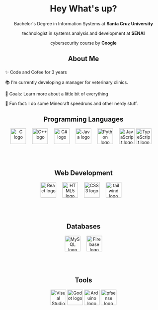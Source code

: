 <h1 align="center">Hey What's up?</h1>

###

<div align="center">
  <p>Bachelor's Degree in Information Systems at <strong>Santa Cruz University</strong></p>
  <p>  technologist in systems analysis and development at <Strong>SENAI </Strong> </p>
  <p> cybersecurity course by <Strong>Google</Strong> </p>
</div>

###

<h2 align="center">About Me</h2>

###

<p align="center">
  
  ✨ Code and Cofee for 3 years<br>
  
  📚 I'm currently developing a manager for veterinary clinics.<br>
  
  🎯 Goals: Learn more about a little bit of everything <br>
  
  🎲 Fun fact: I do some Minecraft speedruns and other nerdy stuff.<br>
</p>

###


###

<div align="center">
  <!-- Programming Languages -->
  <h2>Programming Languages</h2>
  <img src="https://cdn.jsdelivr.net/gh/devicons/devicon/icons/c/c-original.svg" height="50" alt="C logo" title="C" />
  <img width="12" />
  <img src="https://cdn.jsdelivr.net/gh/devicons/devicon/icons/cplusplus/cplusplus-original.svg" height="50" alt="C++ logo" title="C++" />
  <img width="12" />
  <img src="https://cdn.jsdelivr.net/gh/devicons/devicon/icons/csharp/csharp-original.svg" height="50" alt="C# logo" title="C#" />
  <img width="12" />
  <img src="https://cdn.jsdelivr.net/gh/devicons/devicon/icons/java/java-original.svg" height="50" alt="Java logo" title="Java" />
  <img width="12" />
  <img src="https://cdn.jsdelivr.net/gh/devicons/devicon/icons/python/python-original.svg" height="50" alt="Python logo" title="Python" />
  <img width="12" />
  <img src="https://cdn.jsdelivr.net/gh/devicons/devicon/icons/javascript/javascript-original.svg" height="50" alt="JavaScript logo" title="JavaScript" />
  <img src="https://cdn.jsdelivr.net/gh/devicons/devicon@latest/icons/typescript/typescript-original.svg" height="50" alt="TypeScript logo" title="TypeScript" />
  <img width="12" />
          
  
  <br><br>
  
  <!-- Web Development -->
  <h2> Web Development </h2>
  <img src="https://cdn.jsdelivr.net/gh/devicons/devicon/icons/react/react-original.svg" height="50" alt="React logo" title="React" />
  <img width="12" />
  <img src="https://cdn.jsdelivr.net/gh/devicons/devicon/icons/html5/html5-original.svg" height="50" alt="HTML5 logo" title="HTML5" />
  <img width="12" />
  <img src="https://cdn.jsdelivr.net/gh/devicons/devicon/icons/css3/css3-original.svg" height="50" alt="CSS3 logo" title="CSS3" />
  <img width="12" />
  <img src="https://cdn.jsdelivr.net/gh/devicons/devicon@latest/icons/tailwindcss/tailwindcss-original.svg" height="50" alt="tailwind logo" title="tailwind"/>
  <img width="12" />
  
  <br><br>
  
  <!-- Databases -->
  <h2> Databases </h2>
  <img src="https://cdn.jsdelivr.net/gh/devicons/devicon/icons/mysql/mysql-original.svg" height="50" alt="MySQL logo" title="MySQL" />
  <img width="12" />
  <img src="https://cdn.jsdelivr.net/gh/devicons/devicon@latest/icons/firebase/firebase-plain.svg" height="50" alt="Firebase logo" title="Firebase"/>
  
  <br><br>
  
  <!-- Tools -->
  <h2> Tools </h2
  <img src="https://cdn.jsdelivr.net/gh/devicons/devicon/icons/vscode/vscode-original.svg" height="50" alt="VS Code logo" title="VS Code" />
  <img width="12" />
  <img src="https://cdn.jsdelivr.net/gh/devicons/devicon/icons/visualstudio/visualstudio-plain.svg" height="50" alt="Visual Studio logo" title="Visual Studio" />
  <img src="https://cdn.jsdelivr.net/gh/devicons/devicon@latest/icons/godot/godot-original.svg" height="50" alt="Godot logo" title="Godot" />
  <img src="https://cdn.jsdelivr.net/gh/devicons/devicon@latest/icons/arduino/arduino-original.svg" height="50" alt= "Arduino logo" title="Arduino"/>
  <img src="https://cdn.jsdelivr.net/gh/devicons/devicon@latest/icons/pfsense/pfsense-original.svg" height="50" alt= "pfsense logo" title="pfsense"/>
  <img width="12" />

   
  
</div>

###
<!-- 
<h2 align="center">GitHub Stats</h2>

###

<div align="center">
  <img src="https://github-readme-stats.vercel.app/api?username=yourusername&show_icons=true&theme=dracula" alt="GitHub Stats" />
  <br><br>
  <img src="https://github-readme-stats.vercel.app/api/top-langs/?username=yourusername&layout=compact&theme=dracula" alt="Top Languages" />
</div>
-->
